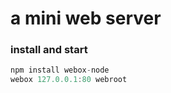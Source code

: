 # a mini web server

### install and start

```js
npm install webox-node
webox 127.0.0.1:80 webroot
```
